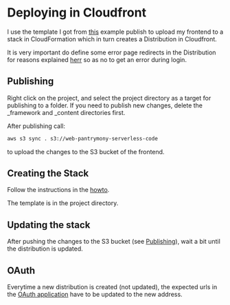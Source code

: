 # Deploying in Cloudfront

I use the template I got from [this](https://aws.amazon.com/blogs/developer/run-blazor-based-net-web-applications-on-aws-serverless/) example publish to upload my 
frontend to a stack in CloudFormation which in turn creates a Distribution in Cloudfront.

It is very important do define some error page redirects in the Distribution for reasons explained [herr](https://stackoverflow.com/questions/44318922/receive-accessdenied-when-trying-to-access-a-page-via-the-full-url-on-my-website)
so as no to get an error during login.

## Publishing

Right click on the project, and select the project directory as a target for publishing to a folder. If you need to publish new changes, delete the _framework and _content directories first.

After publishing call:

``` bash
aws s3 sync . s3://web-pantrymony-serverless-code
```

to upload the changes to the S3 bucket of the frontend.

## Creating the Stack

Follow the instructions in the [howto](https://aws.amazon.com/blogs/developer/run-blazor-based-net-web-applications-on-aws-serverless/).

The template is in the project directory.


## Updating the stack

After pushing the changes to the S3 bucket (see [Publishing](#publishing)), wait a bit until the distribution is updated.

## OAuth

Everytime a new distribution is created (not updated), the expected urls in the [OAuth application](https://manage.auth0.com/dashboard/eu/gantonopoulos/applications/0JAJqL9SQopGrtHSSQaEgsHAYUTZQlvR/settings) have to be updated to the new address.